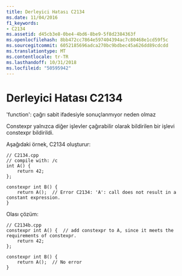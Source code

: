```yaml
---
title: Derleyici Hatası C2134
ms.date: 11/04/2016
f1_keywords:
- C2134
ms.assetid: d45cb3e8-0be4-4bd6-8be9-5f8d2384363f
ms.openlocfilehash: 8bb472cc7864e597404394ac7c80468e1cd59f5c
ms.sourcegitcommit: 6052185696adca270bc9bdbec45a626dd89cdcdd
ms.translationtype: MT
ms.contentlocale: tr-TR
ms.lasthandoff: 10/31/2018
ms.locfileid: "50595942"
---
```

# <a name="compiler-error-c2134"></a>Derleyici Hatası C2134

'function': çağrı sabit ifadesiyle sonuçlanmıyor neden olmaz

Constexpr yalnızca diğer işlevler çağırabilir olarak bildirilen bir işlevi constexpr bildirildi.

Aşağıdaki örnek, C2134 oluşturur:

```
// C2134.cpp
// compile with: /c
int A() {
    return 42;
};

constexpr int B() {
    return A();  // Error C2134: 'A': call does not result in a constant expression.
}
```

Olası çözüm:

```
// C2134b.cpp
constexpr int A() {  // add constexpr to A, since it meets the requirements of constexpr.
    return 42;
};

constexpr int B() {
    return A();  // No error
}
```